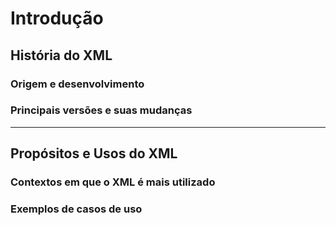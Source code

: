 # Introdução

## História do XML

### Origem e desenvolvimento

### Principais versões e suas mudanças

---

## Propósitos e Usos do XML

### Contextos em que o XML é mais utilizado

### Exemplos de casos de uso